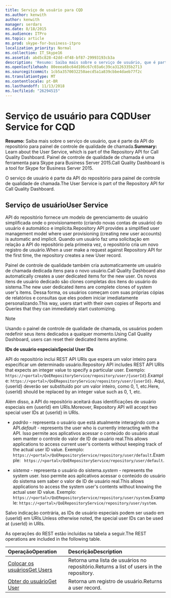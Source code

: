 ```yaml
---
title: Serviço de usuário para CQD
ms.author: kenwith
author: kenwith
manager: serdars
ms.date: 8/18/2015
ms.audience: ITPro
ms.topic: article
ms.prod: skype-for-business-itpro
localization_priority: Normal
ms.collection: IT_Skype16
ms.assetid: abd5c828-42dd-4f48-bf87-29993193cb3a
description: 'Resumo: Saiba mais sobre o serviço de usuário, que é parte da API do repositório para painel de controle de qualidade de chamada. Painel de controle de qualidade de chamada é uma ferramenta para Skype para Business Server 2015.'
ms.openlocfilehash: 80eeea6bc64d106c67c03a6c39ca3126335b2713
ms.sourcegitcommit: 1cb5a3570032250aecd5a1a839cbbe4daeb77f2c
ms.translationtype: MT
ms.contentlocale: pt-BR
ms.lasthandoff: 11/13/2018
ms.locfileid: "26294515"
---
```

# <a name="user-service-for-cqd"></a><span data-ttu-id="e1fd9-104">Serviço de usuário para CQD</span><span class="sxs-lookup"><span data-stu-id="e1fd9-104">User Service for CQD</span></span>
 
<span data-ttu-id="e1fd9-105">**Resumo:** Saiba mais sobre o serviço de usuário, que é parte da API do repositório para painel de controle de qualidade de chamada.</span><span class="sxs-lookup"><span data-stu-id="e1fd9-105">**Summary:** Learn about the User Service, which is part of the Repository API for Call Quality Dashboard.</span></span> <span data-ttu-id="e1fd9-106">Painel de controle de qualidade de chamada é uma ferramenta para Skype para Business Server 2015.</span><span class="sxs-lookup"><span data-stu-id="e1fd9-106">Call Quality Dashboard is a tool for Skype for Business Server 2015.</span></span>
  
<span data-ttu-id="e1fd9-107">O serviço de usuário é parte da API do repositório para painel de controle de qualidade de chamada.</span><span class="sxs-lookup"><span data-stu-id="e1fd9-107">The User Service is part of the Repository API for Call Quality Dashboard.</span></span>
  
## <a name="user-service"></a><span data-ttu-id="e1fd9-108">Serviço de usuário</span><span class="sxs-lookup"><span data-stu-id="e1fd9-108">User Service</span></span>

<span data-ttu-id="e1fd9-109">API do repositório fornece um modelo de gerenciamento de usuário simplificada onde o provisionamento (criando novas contas de usuário) do usuário é automático e implícita.</span><span class="sxs-lookup"><span data-stu-id="e1fd9-109">Repository API provides a simplified user management model where user provisioning (creating new user accounts) is automatic and implicit.</span></span> <span data-ttu-id="e1fd9-110">Quando um usuário faz uma solicitação em relação a API do repositório pela primeira vez, o repositório cria um novo registro de usuário.</span><span class="sxs-lookup"><span data-stu-id="e1fd9-110">When a user make a request against Repository API for the first time, the repository creates a new User record.</span></span> 
  
<span data-ttu-id="e1fd9-111">Painel de controle de qualidade também cria automaticamente um usuário de chamada dedicada itens para o novo usuário.</span><span class="sxs-lookup"><span data-stu-id="e1fd9-111">Call Quality Dashboard also automatically creates a user dedicated items for the new user.</span></span> <span data-ttu-id="e1fd9-112">Os novos itens de usuário dedicado são clones completas dos itens do usuário do sistema.</span><span class="sxs-lookup"><span data-stu-id="e1fd9-112">The new user dedicated items are complete clones of system user's items.</span></span> <span data-ttu-id="e1fd9-113">Dessa forma, os usuários começam com suas próprias cópias de relatórios e consultas que eles podem iniciar imediatamente personalizando.</span><span class="sxs-lookup"><span data-stu-id="e1fd9-113">This way, users start with their own copies of Reports and Queries that they can immediately start customizing.</span></span> 
  
> [!NOTE]
> <span data-ttu-id="e1fd9-114">Usando o painel de controle de qualidade de chamada, os usuários podem redefinir seus itens dedicados a qualquer momento.</span><span class="sxs-lookup"><span data-stu-id="e1fd9-114">Using Call Quality Dashboard, users can reset their dedicated items anytime.</span></span> 
  
 <span data-ttu-id="e1fd9-115">**IDs de usuário especiais**</span><span class="sxs-lookup"><span data-stu-id="e1fd9-115">**Special User IDs**</span></span>
  
<span data-ttu-id="e1fd9-116">API do repositório inclui REST API URIs que espera um valor inteiro para especificar um determinado usuário.</span><span class="sxs-lookup"><span data-stu-id="e1fd9-116">Repository API includes REST API URIs that expects an integer value to specify a particular user.</span></span> <span data-ttu-id="e1fd9-117">Exemplo: `https://<portal>/QoERepositoryService/repository/user/{userId}`.</span><span class="sxs-lookup"><span data-stu-id="e1fd9-117">Example:  `https://<portal>/QoERepositoryService/repository/user/{userId}`.</span></span> <span data-ttu-id="e1fd9-118">Aqui, {userId} deverão ser substituído por um valor inteiro, como 0, 1, etc.</span><span class="sxs-lookup"><span data-stu-id="e1fd9-118">Here, {userId} should be replaced by an integer value such as 0, 1, etc.</span></span>
  
<span data-ttu-id="e1fd9-119">Além disso, a API do repositório aceitará duas identificações de usuário especiais em {userId} em URIs.</span><span class="sxs-lookup"><span data-stu-id="e1fd9-119">Moreover, Repository API will accept two special user IDs at {userId} in URIs.</span></span>
  
-  <span data-ttu-id="e1fd9-120">*padrão* - representa o usuário que está atualmente interagindo com a API.</span><span class="sxs-lookup"><span data-stu-id="e1fd9-120">*default*  - represents the user who is currently interacting with the API.</span></span> <span data-ttu-id="e1fd9-121">Isso permite aos aplicativos acessar o conteúdo do usuário atual sem manter o controle do valor de ID de usuário real.</span><span class="sxs-lookup"><span data-stu-id="e1fd9-121">This allows applications to access current user's contents without keeping track of the actual user ID value.</span></span> <span data-ttu-id="e1fd9-122">Exemplo: ` https://<portal>/QoERepositoryService/repository/user/default`.</span><span class="sxs-lookup"><span data-stu-id="e1fd9-122">Example: ` https://<portal>/QoERepositoryService/repository/user/default`.</span></span>
    
-  <span data-ttu-id="e1fd9-123">*sistema* - representa o usuário do sistema.</span><span class="sxs-lookup"><span data-stu-id="e1fd9-123">*system*  - represents the system user.</span></span> <span data-ttu-id="e1fd9-124">Isso permite aos aplicativos acessar o conteúdo do usuário do sistema sem saber o valor de ID de usuário real.</span><span class="sxs-lookup"><span data-stu-id="e1fd9-124">This allows applications to access the system user's contents without knowing the actual user ID value.</span></span> <span data-ttu-id="e1fd9-125">Exemplo: `https://<portal>/QoERepositoryService/repository/user/system`.</span><span class="sxs-lookup"><span data-stu-id="e1fd9-125">Example: `https://<portal>/QoERepositoryService/repository/user/system`.</span></span>
    
<span data-ttu-id="e1fd9-126">Salvo indicação contrária, as IDs de usuário especiais podem ser usado em {userId} em URIs.</span><span class="sxs-lookup"><span data-stu-id="e1fd9-126">Unless otherwise noted, the special user IDs can be used at {userId} in URIs.</span></span> 
  
<span data-ttu-id="e1fd9-127">As operações do REST estão incluídas na tabela a seguir.</span><span class="sxs-lookup"><span data-stu-id="e1fd9-127">The REST operations are included in the following table.</span></span>
  
|<span data-ttu-id="e1fd9-128">**Operação**</span><span class="sxs-lookup"><span data-stu-id="e1fd9-128">**Operation**</span></span>|<span data-ttu-id="e1fd9-129">**Descrição**</span><span class="sxs-lookup"><span data-stu-id="e1fd9-129">**Description**</span></span>|
|:-----|:-----|
|[<span data-ttu-id="e1fd9-130">Colocar os usuários</span><span class="sxs-lookup"><span data-stu-id="e1fd9-130">Get Users</span></span>](get-users.md) <br/> |<span data-ttu-id="e1fd9-131">Retorna uma lista de usuários no repositório.</span><span class="sxs-lookup"><span data-stu-id="e1fd9-131">Returns a list of users in the repository.</span></span>  <br/> |
|[<span data-ttu-id="e1fd9-132">Obter do usuário</span><span class="sxs-lookup"><span data-stu-id="e1fd9-132">Get User</span></span>](get-user.md) <br/> |<span data-ttu-id="e1fd9-133">Retorna um registro de usuário.</span><span class="sxs-lookup"><span data-stu-id="e1fd9-133">Returns a user record.</span></span>  <br/> |
   

